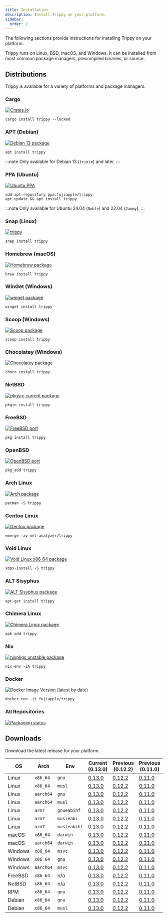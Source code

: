 ```yaml
---
title: Installation
description: Install Trippy on your platform.
sidebar:
  order: 2
---
```


The following sections provide instructions for installing Trippy on your platform.

Trippy runs on Linux, BSD, macOS, and Windows. It can be installed from most common package managers, precompiled
binaries, or source.

## Distributions

Trippy is available for a variety of platforms and package managers.

### Cargo

[![Crates.io](https://img.shields.io/crates/v/trippy)](https://crates.io/crates/trippy/0.13.0)

```shell
cargo install trippy --locked
```

### APT (Debian)

[![Debian 13 package](https://repology.org/badge/version-for-repo/debian_13/trippy.svg)](https://tracker.debian.org/pkg/trippy)

```shell
apt install trippy
```

:::note
Only available for Debian 13 (`trixie`) and later.
:::

### PPA (Ubuntu)

[![Ubuntu PPA](https://img.shields.io/badge/Ubuntu%20PPA-0.13.0-brightgreen)](https://launchpad.net/~fujiapple/+archive/ubuntu/trippy/+packages)

```shell
add-apt-repository ppa:fujiapple/trippy
apt update && apt install trippy
```

:::note
Only available for Ubuntu 24.04 (`Noble`) and 22.04 (`Jammy`).
:::

### Snap (Linux)

[![trippy](https://snapcraft.io/trippy/badge.svg)](https://snapcraft.io/trippy)

```shell
snap install trippy
```

### Homebrew (macOS)

[![Homebrew package](https://repology.org/badge/version-for-repo/homebrew/trippy.svg)](https://formulae.brew.sh/formula/trippy)

```shell
brew install trippy
```

### WinGet (Windows)

[![winget package](https://img.shields.io/badge/WinGet-0.13.0-brightgreen)](https://github.com/microsoft/winget-pkgs/tree/master/manifests/f/FujiApple/Trippy/0.13.0)

```shell
winget install trippy
```

### Scoop (Windows)

[![Scoop package](https://img.shields.io/scoop/v/trippy?style=flat&labelColor=5c5c5c&color=%234dc71f)](https://github.com/ScoopInstaller/Main/blob/master/bucket/trippy.json)

```shell
scoop install trippy
```

### Chocolatey (Windows)

[![Chocolatey package](https://repology.org/badge/version-for-repo/chocolatey/trippy.svg)](https://community.chocolatey.org/packages/trippy)

```shell
choco install trippy
```

### NetBSD

[![pkgsrc current package](https://repology.org/badge/version-for-repo/pkgsrc_current/trippy.svg)](https://pkgsrc.se/net/trippy)

```shell
pkgin install trippy
```

### FreeBSD

[![FreeBSD port](https://repology.org/badge/version-for-repo/freebsd/trippy.svg)](https://www.freshports.org/net/trippy/)

```shell
pkg install trippy
```

### OpenBSD

[![OpenBSD port](https://repology.org/badge/version-for-repo/openbsd/trippy.svg)](https://openports.pl/path/net/trippy)

```shell
pkg_add trippy
```

### Arch Linux

[![Arch package](https://repology.org/badge/version-for-repo/arch/trippy.svg)](https://archlinux.org/packages/extra/x86_64/trippy)

```shell
pacman -S trippy
```

### Gentoo Linux

[![Gentoo package](https://repology.org/badge/version-for-repo/gentoo/trippy.svg)](https://packages.gentoo.org/packages/net-analyzer/trippy)

```shell
emerge -av net-analyzer/trippy
```

### Void Linux

[![Void Linux x86_64 package](https://repology.org/badge/version-for-repo/void_x86_64/trippy.svg)](https://github.com/void-linux/void-packages/tree/master/srcpkgs/trippy)

```shell
xbps-install -S trippy
```

### ALT Sisyphus

[![ALT Sisyphus package](https://repology.org/badge/version-for-repo/altsisyphus/trippy.svg)](https://packages.altlinux.org/en/sisyphus/srpms/trippy/)

```shell
apt-get install trippy
```

### Chimera Linux

[![Chimera Linux package](https://repology.org/badge/version-for-repo/chimera/trippy.svg)](https://github.com/chimera-linux/cports/tree/master/user/trippy)

```shell
apk add trippy
```

### Nix

[![nixpkgs unstable package](https://repology.org/badge/version-for-repo/nix_unstable/trippy.svg)](https://github.com/NixOS/nixpkgs/blob/master/pkgs/by-name/tr/trippy/package.nix)

```shell
nix-env -iA trippy
```

### Docker

[![Docker Image Version (latest by date)](https://img.shields.io/docker/v/fujiapple/trippy)](https://hub.docker.com/r/fujiapple/trippy/)

```shell
docker run -it fujiapple/trippy
```

### All Repositories

[![Packaging status](https://repology.org/badge/vertical-allrepos/trippy.svg)](https://repology.org/project/trippy/versions)

## Downloads

Download the latest release for your platform.

| OS      | Arch      | Env          | Current (0.13.0)                                                                                                              | Previous (0.12.2)                                                                                                             | Previous (0.11.0)                                                                                                             |
| ------- | --------- | ------------ | ----------------------------------------------------------------------------------------------------------------------------- | ----------------------------------------------------------------------------------------------------------------------------- | ----------------------------------------------------------------------------------------------------------------------------- |
| Linux   | `x86_64`  | `gnu`        | [0.13.0](https://github.com/fujiapple852/trippy/releases/download/0.13.0/trippy-0.13.0-x86_64-unknown-linux-gnu.tar.gz)       | [0.12.2](https://github.com/fujiapple852/trippy/releases/download/0.12.2/trippy-0.12.2-x86_64-unknown-linux-gnu.tar.gz)       | [0.11.0](https://github.com/fujiapple852/trippy/releases/download/0.11.0/trippy-0.11.0-x86_64-unknown-linux-gnu.tar.gz)       |
| Linux   | `x86_64`  | `musl`       | [0.13.0](https://github.com/fujiapple852/trippy/releases/download/0.13.0/trippy-0.13.0-x86_64-unknown-linux-musl.tar.gz)      | [0.12.2](https://github.com/fujiapple852/trippy/releases/download/0.12.2/trippy-0.12.2-x86_64-unknown-linux-musl.tar.gz)      | [0.11.0](https://github.com/fujiapple852/trippy/releases/download/0.11.0/trippy-0.11.0-x86_64-unknown-linux-musl.tar.gz)      |
| Linux   | `aarch64` | `gnu`        | [0.13.0](https://github.com/fujiapple852/trippy/releases/download/0.13.0/trippy-0.13.0-aarch64-unknown-linux-gnu.tar.gz)      | [0.12.2](https://github.com/fujiapple852/trippy/releases/download/0.12.2/trippy-0.12.2-aarch64-unknown-linux-gnu.tar.gz)      | [0.11.0](https://github.com/fujiapple852/trippy/releases/download/0.11.0/trippy-0.11.0-aarch64-unknown-linux-gnu.tar.gz)      |
| Linux   | `aarch64` | `musl`       | [0.13.0](https://github.com/fujiapple852/trippy/releases/download/0.13.0/trippy-0.13.0-aarch64-unknown-linux-musl.tar.gz)     | [0.12.2](https://github.com/fujiapple852/trippy/releases/download/0.12.2/trippy-0.12.2-aarch64-unknown-linux-musl.tar.gz)     | [0.11.0](https://github.com/fujiapple852/trippy/releases/download/0.11.0/trippy-0.11.0-aarch64-unknown-linux-musl.tar.gz)     |
| Linux   | `arm7`    | `gnueabihf`  | [0.13.0](https://github.com/fujiapple852/trippy/releases/download/0.13.0/trippy-0.13.0-armv7-unknown-linux-gnueabihf.tar.gz)  | [0.12.2](https://github.com/fujiapple852/trippy/releases/download/0.12.2/trippy-0.12.2-armv7-unknown-linux-gnueabihf.tar.gz)  | [0.11.0](https://github.com/fujiapple852/trippy/releases/download/0.11.0/trippy-0.11.0-armv7-unknown-linux-gnueabihf.tar.gz)  |
| Linux   | `arm7`    | `musleabi`   | [0.13.0](https://github.com/fujiapple852/trippy/releases/download/0.13.0/trippy-0.13.0-armv7-unknown-linux-musleabi.tar.gz)   | [0.12.2](https://github.com/fujiapple852/trippy/releases/download/0.12.2/trippy-0.12.2-armv7-unknown-linux-musleabi.tar.gz)   | [0.11.0](https://github.com/fujiapple852/trippy/releases/download/0.11.0/trippy-0.11.0-armv7-unknown-linux-musleabi.tar.gz)   |
| Linux   | `arm7`    | `musleabihf` | [0.13.0](https://github.com/fujiapple852/trippy/releases/download/0.13.0/trippy-0.13.0-armv7-unknown-linux-musleabihf.tar.gz) | [0.12.2](https://github.com/fujiapple852/trippy/releases/download/0.12.2/trippy-0.12.2-armv7-unknown-linux-musleabihf.tar.gz) | [0.11.0](https://github.com/fujiapple852/trippy/releases/download/0.11.0/trippy-0.11.0-armv7-unknown-linux-musleabihf.tar.gz) |
| macOS   | `x86_64`  | `darwin`     | [0.13.0](https://github.com/fujiapple852/trippy/releases/download/0.13.0/trippy-0.13.0-x86_64-apple-darwin.tar.gz)            | [0.12.2](https://github.com/fujiapple852/trippy/releases/download/0.12.2/trippy-0.12.2-x86_64-apple-darwin.tar.gz)            | [0.11.0](https://github.com/fujiapple852/trippy/releases/download/0.11.0/trippy-0.11.0-x86_64-apple-darwin.tar.gz)            |
| macOS   | `aarch64` | `darwin`     | [0.13.0](https://github.com/fujiapple852/trippy/releases/download/0.13.0/trippy-0.13.0-aarch64-apple-darwin.tar.gz)           | [0.12.2](https://github.com/fujiapple852/trippy/releases/download/0.12.2/trippy-0.12.2-aarch64-apple-darwin.tar.gz)           | [0.11.0](https://github.com/fujiapple852/trippy/releases/download/0.11.0/trippy-0.11.0-aarch64-apple-darwin.tar.gz)           |
| Windows | `x86_64`  | `msvc`       | [0.13.0](https://github.com/fujiapple852/trippy/releases/download/0.13.0/trippy-0.13.0-x86_64-pc-windows-msvc.zip)            | [0.12.2](https://github.com/fujiapple852/trippy/releases/download/0.12.2/trippy-0.12.2-x86_64-pc-windows-msvc.zip)            | [0.11.0](https://github.com/fujiapple852/trippy/releases/download/0.11.0/trippy-0.11.0-x86_64-pc-windows-msvc.zip)            |
| Windows | `x86_64`  | `gnu`        | [0.13.0](https://github.com/fujiapple852/trippy/releases/download/0.13.0/trippy-0.13.0-x86_64-pc-windows-gnu.zip)             | [0.12.2](https://github.com/fujiapple852/trippy/releases/download/0.12.2/trippy-0.12.2-x86_64-pc-windows-gnu.zip)             | [0.11.0](https://github.com/fujiapple852/trippy/releases/download/0.11.0/trippy-0.11.0-x86_64-pc-windows-gnu.zip)             |
| Windows | `aarch64` | `msvc`       | [0.13.0](https://github.com/fujiapple852/trippy/releases/download/0.13.0/trippy-0.13.0-aarch64-pc-windows-msvc.zip)           | [0.12.2](https://github.com/fujiapple852/trippy/releases/download/0.12.2/trippy-0.12.2-aarch64-pc-windows-msvc.zip)           | [0.11.0](https://github.com/fujiapple852/trippy/releases/download/0.11.0/trippy-0.11.0-aarch64-pc-windows-msvc.zip)           |
| FreeBSD | `x86_64`  | n/a          | [0.13.0](https://github.com/fujiapple852/trippy/releases/download/0.13.0/trippy-0.13.0-x86_64-unknown-freebsd.tar.gz)         | [0.12.2](https://github.com/fujiapple852/trippy/releases/download/0.12.2/trippy-0.12.2-x86_64-unknown-freebsd.tar.gz)         | [0.11.0](https://github.com/fujiapple852/trippy/releases/download/0.11.0/trippy-0.11.0-x86_64-unknown-freebsd.tar.gz)         |
| NetBSD  | `x86_64`  | n/a          | [0.13.0](https://github.com/fujiapple852/trippy/releases/download/0.13.0/trippy-0.13.0-x86_64-unknown-netbsd.tar.gz)          | [0.12.2](https://github.com/fujiapple852/trippy/releases/download/0.12.2/trippy-0.12.2-x86_64-unknown-netbsd.tar.gz)          | [0.11.0](https://github.com/fujiapple852/trippy/releases/download/0.11.0/trippy-0.11.0-x86_64-unknown-netbsd.tar.gz)          |
| RPM     | `x86_64`  | `gnu`        | [0.13.0](https://github.com/fujiapple852/trippy/releases/download/0.13.0/trippy-0.13.0-x86_64.rpm)                            | [0.12.2](https://github.com/fujiapple852/trippy/releases/download/0.12.2/trippy-0.12.2-x86_64.rpm)                            | [0.11.0](https://github.com/fujiapple852/trippy/releases/download/0.11.0/trippy-0.11.0-x86_64.rpm)                            |
| Debian  | `x86_64`  | `gnu`        | [0.13.0](https://github.com/fujiapple852/trippy/releases/download/0.13.0/trippy_x86_64-unknown-linux-gnu_0.13.0_amd64.deb)    | [0.12.2](https://github.com/fujiapple852/trippy/releases/download/0.12.2/trippy_x86_64-unknown-linux-gnu_0.12.2_amd64.deb)    | [0.11.0](https://github.com/fujiapple852/trippy/releases/download/0.11.0/trippy_x86_64-unknown-linux-gnu_0.11.0_amd64.deb)    |
| Debian  | `x86_64`  | `musl`       | [0.13.0](https://github.com/fujiapple852/trippy/releases/download/0.13.0/trippy_x86_64-unknown-linux-musl_0.13.0_amd64.deb)   | [0.12.2](https://github.com/fujiapple852/trippy/releases/download/0.12.2/trippy_x86_64-unknown-linux-musl_0.12.2_amd64.deb)   | [0.11.0](https://github.com/fujiapple852/trippy/releases/download/0.11.0/trippy_x86_64-unknown-linux-musl_0.11.0_amd64.deb)   |
